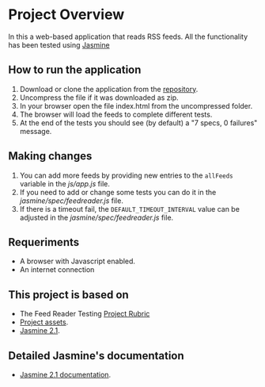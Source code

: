 # Project Overview

In this a web-based application that reads RSS feeds. All the functionality has been tested using [Jasmine](http://jasmine.github.io)


## How to run the application

1. Download or clone the application from the [repository](https://github.com/angelabadgomez/Feed-Reader-Testing).
2. Uncompress the file if it was downloaded as zip.
3. In your browser open the file index.html from the uncompressed folder.
4. The browser will load the feeds to complete different tests.
5. At the end of the tests you should see (by default) a "7 specs, 0 failures" message.


## Making changes

1. You can add more feeds by providing new entries to the `allFeeds` variable in the _js/app.js_ file.
2. If you need to add or change some tests you can do it in the _jasmine/spec/feedreader.js_ file.
3. If there is a timeout fail, the `DEFAULT_TIMEOUT_INTERVAL` value can be adjusted in the _jasmine/spec/feedreader.js_ file.


## Requeriments

* A browser with Javascript enabled.
* An internet connection


## This project is based on

* The Feed Reader Testing [Project Rubric](https://review.udacity.com/#!/projects/3442558598/rubric)
* [Project assets](http://github.com/udacity/frontend-nanodegree-feedreader).
* [Jasmine 2.1](http://jasmine.github.io).

## Detailed Jasmine's documentation
* [Jasmine 2.1 documentation](https://jasmine.github.io/2.1/introduction).
